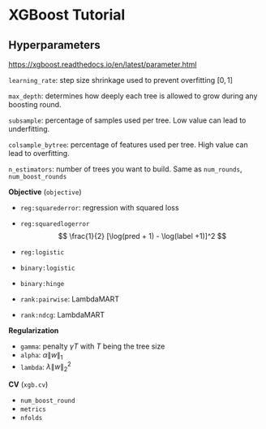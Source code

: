 # XGBoost Tutorial

## Hyperparameters

https://xgboost.readthedocs.io/en/latest/parameter.html

`learning_rate`: step size shrinkage used to prevent overfitting $[0,1]$

`max_depth`: determines how deeply each tree is allowed to grow during any boosting round.

`subsample`: percentage of samples used per tree. Low value can lead to underfitting.

`colsample_bytree`: percentage of features used per tree. High value can lead to overfitting.

`n_estimators`: number of trees you want to build. Same as `num_rounds`, `num_boost_rounds`

**Objective** (`objective`) 

- `reg:squarederror`: regression with squared loss

- `reg:squaredlogerror`
  $$
  \frac{1}{2} [\log(pred + 1) - \log(label +1)]^2
  $$
  

- `reg:logistic`

- `binary:logistic`

- `binary:hinge`

- `rank:pairwise`: LambdaMART

- `rank:ndcg`: LambdaMART

**Regularization**

- `gamma`: penalty $\gamma T$ with $T$ being the tree size
- `alpha`: $\alpha \|w\|_1$
- `lambda`: $\lambda \|w\|_2^2$

**CV** (`xgb.cv`)

- `num_boost_round`
- `metrics`
- `nfolds`

